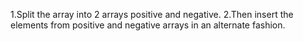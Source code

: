 ​1.Split the array into 2 arrays positive and negative.
2.Then insert the elements from positive and negative arrays in an alternate fashion.